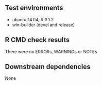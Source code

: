 ## Test environments

- ubuntu 14.04, R 3.1.2
- win-builder (devel and release)

## R CMD check results
There were no ERRORs, WARNINGs or NOTEs

## Downstream dependencies
None